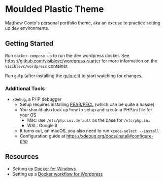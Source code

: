 # Moulded Plastic Theme
Matthew Conto's personal portfolio theme, aka an excuse to practice setting up dev environments.

## Getting Started
Run `docker-compose up` to run the dev wordpress docker. See https://github.com/visiblevc/wordpress-starter for more information on the `visiblevc/wordpress` container.

Run `gulp` (after installing the [gulp-cli](https://github.com/gulpjs/gulp/blob/master/docs/getting-started.md)) to start watching for changes.

### Additional Tools
- `xDebug`, a PHP debugger
	- Setup requires installing [PEAR/PECL](https://pear.php.net/manual/en/installation.getting.php) (which can be quite a hassle)
	- You should also look up how to setup and create a PHP.ini file for your OS
		- Mac: use `/etc/php.ini.default` as the base for `/etc/php.ini`
		- WSL: Google it
	- It turns out, on macOS, you also need to run `xcode-select --install`
	- Configuration guide at https://xdebug.org/docs/install#configure-php

## Resources
- Setting up [Docker for Windows](https://nickjanetakis.com/blog/setting-up-docker-for-windows-and-wsl-to-work-flawlessly)
- Setting up a [Docker workflow for Wordpress](https://github.com/visiblevc/wordpress-starter)
